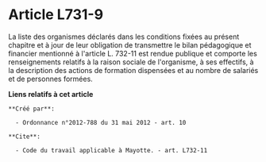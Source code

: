 # Article L731-9

La liste des organismes déclarés dans les conditions fixées au présent chapitre et à jour de leur obligation de transmettre
le bilan pédagogique et financier mentionné à l'article L. 732-11 est rendue publique et comporte les renseignements relatifs
à la raison sociale de l'organisme, à ses effectifs, à la description des actions de formation dispensées et au nombre de
salariés et de personnes formées.

**Liens relatifs à cet article**

	**Créé par**:

	  - Ordonnance n°2012-788 du 31 mai 2012 - art. 10

	**Cite**:

	  - Code du travail applicable à Mayotte. - art. L732-11
